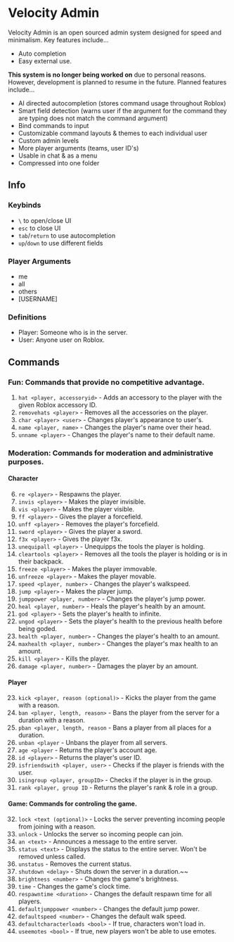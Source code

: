 # Velocity Admin

Velocity Admin is an open sourced admin system designed for speed and minimalism. Key features include... 
- Auto completion 
- Easy external use. 
  
**This system is no longer being worked on** due to personal reasons. However, development is planned to resume in the future. Planned features include... 
- AI directed autocompletion (stores command usage throughout Roblox)
- Smart field detection (warns user if the argument for the command they are typing does not match the command argument)
- Bind commands to input
- Customizable command layouts & themes to each individual user
- Custom admin levels
- More player arguments (teams, user ID's)
- Usable in chat & as a menu
- Compressed into one folder

## Info

### Keybinds
- `\` to open/close UI
- `esc` to close UI
- `tab`/`return` to use autocompletion
- `up`/`down` to use different fields

### Player Arguments
- me
- all
- others
- [USERNAME]

### Definitions
- Player: Someone who is in the server.
- User: Anyone user on Roblox.

## Commands

### Fun: Commands that provide no competitive advantage.

1. `hat <player, accessoryid>` - Adds an accessory to the player with the given Roblox accessory ID.
2. `removehats <player>` - Removes all the accessories on the player.
3. `char <player> <user>` - Changes player's appearance to user's.
4. `name <player, name>` - Changes the player's name over their head.
5. `unname <player>` - Changes the player's name to their default name.

### Moderation: Commands for moderation and administrative purposes.

#### Character

6. `re <player>` - Respawns the player.
7. `invis <player>` - Makes the player invisible.
8. `vis <player>` - Makes the player visible.
9. `ff <player>` - Gives the player a forcefield.
10. `unff <player>` - Removes the player's forcefield.
11. `sword <player>` - Gives the player a sword.
12. `f3x <player>` - Gives the player f3x.
13. `unequipall <player>` - Unequipps the tools the player is holding.
14. `cleartools <player>` - Removes all the tools the player is holding or is in their backpack.
15. `freeze <player>` - Makes the player immovable.
16. `unfreeze <player>` - Makes the player movable.
17. `speed <player, number>` - Changes the player's walkspeed.
18. `jump <player>` - Makes the player jump.
19. `jumppower <player, number>` - Changes the player's jump power.
20. `heal <player, number>` - Heals the player's health by an amount.
21. `god <player>` - Sets the player's health to infinite.
22. `ungod <player>` - Sets the player's health to the previous health before being goded.
23. `health <player, number>` - Changes the player's health to an amount.
24. `maxhealth <player, number>` - Changes the player's max health to an amount.
25. `kill <player>` - Kills the player.
26. `damage <player, number>` - Damages the player by an amount.

#### Player

23. `kick <player, reason (optional)>` - Kicks the player from the game with a reason.
24. `ban <player, length, reason>` - Bans the player from the server for a duration with a reason.
25. `pban <player, length, reason` - Bans a player from all places for a duration.
26. `unban <player` - Unbans the player from all servers.
27. `age <player` - Returns the player's account age.
28. `id <player>` - Returns the player's user ID.
29. `isfriendswith <player, user>` - Checks if the player is friends with the user.
30. `isingroup <player, groupID>` - Checks if the player is in the group.
31. `rank <player, group ID` - Returns the player's rank & role in a group.

#### Game: Commands for controling the game.

32. `lock <text (optional)>` - Locks the server preventing incoming people from joining with a reason.
33. `unlock` - Unlocks the server so incoming people can join.
34. `an <text>` - Announces a message to the entire server.
35. `status <text>` - Displays the status to the entire server. Won't be removed unless called.
36. `unstatus` - Removes the current status.
37. `shutdown <delay>` - Shuts down the server in a duration.~~
38. `brightness <number>` - Changes the game's brightness.
39. `time` - Changes the game's clock time.
40. `respawntime <duration>` - Changes the default respawn time for all players.
41. `defaultjumppower <number>` - Changes the default jump power.
42. `defaultspeed <number>` - Changes the default walk speed.
43. `defaultcharacterloads <bool>` - If true, characters won't load in.
44. `useemotes <bool>` - If true, new players won't be able to use emotes.